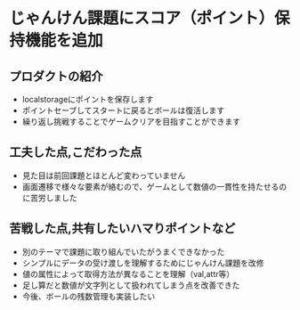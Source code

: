 # じゃんけん課題にスコア（ポイント）保持機能を追加
## プロダクトの紹介
- localstorageにポイントを保存します
- ポイントセーブしてスタートに戻るとボールは復活します
- 繰り返し挑戦することでゲームクリアを目指すことができます
## 工夫した点,こだわった点
- 見た目は前回課題とほとんど変わっていません
- 画面遷移で様々な要素が絡むので、ゲームとして数値の一貫性を持たせるのに苦労しました
## 苦戦した点,共有したいハマりポイントなど
- 別のテーマで課題に取り組んでいたがうまくできなかった
- シンプルにデータの受け渡しを理解するためにじゃんけん課題を改修
- 値の属性によって取得方法が異なることを理解（val,attr等）
- 足し算だと数値が文字列として扱われてしまう点を改善できた
- 今後、ボールの残数管理も実装したい
